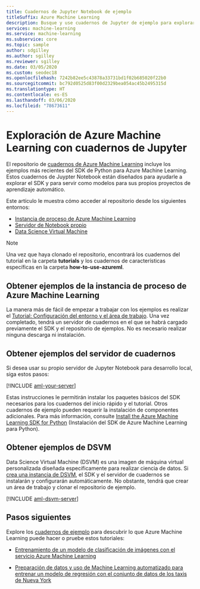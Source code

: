 ```yaml
---
title: Cuadernos de Jupyter Notebook de ejemplo
titleSuffix: Azure Machine Learning
description: Busque y use cuadernos de Jupyter de ejemplo para explorar el SDK de Python para Azure Machine Learning.
services: machine-learning
ms.service: machine-learning
ms.subservice: core
ms.topic: sample
author: sdgilley
ms.author: sgilley
ms.reviewer: sgilley
ms.date: 03/05/2020
ms.custom: seodec18
ms.openlocfilehash: 7242b82ee5c43878a33731bd1f02b685020f22b0
ms.sourcegitcommit: bc792d0525d83f00d2329bea054ac45b2495315d
ms.translationtype: HT
ms.contentlocale: es-ES
ms.lasthandoff: 03/06/2020
ms.locfileid: "78673611"
---
```

# <a name="explore-azure-machine-learning-with-jupyter-notebooks"></a>Exploración de Azure Machine Learning con cuadernos de Jupyter

El repositorio de [cuadernos de Azure Machine Learning](https://github.com/azure/machinelearningnotebooks) incluye los ejemplos más recientes del SDK de Python para Azure Machine Learning. Estos cuadernos de Juypter Notebook están diseñados para ayudarle a explorar el SDK y para servir como modelos para sus propios proyectos de aprendizaje automático.

Este artículo le muestra cómo acceder al repositorio desde los siguientes entornos:

- [Instancia de proceso de Azure Machine Learning](#notebookvm)
- [Servidor de Notebook propio](#byo)
- [Data Science Virtual Machine](#dsvm)

> [!NOTE]
> Una vez que haya clonado el repositorio, encontrará los cuadernos del tutorial en la carpeta **tutorials** y los cuadernos de características específicas en la carpeta **how-to-use-azureml**.

<a name="notebookvm"></a>
## <a name="get-samples-on-azure-machine-learning-compute-instance"></a>Obtener ejemplos de la instancia de proceso de Azure Machine Learning

La manera más de fácil de empezar a trabajar con los ejemplos es realizar el [Tutorial: Configuración del entorno y el área de trabajo](tutorial-1st-experiment-sdk-setup.md). Una vez completado, tendrá un servidor de cuadernos en el que se habrá cargado previamente el SDK y el repositorio de ejemplos. No es necesario realizar ninguna descarga ni instalación.

<a name="byo"></a>

## <a name="get-samples-on-your-notebook-server"></a>Obtener ejemplos del servidor de cuadernos

Si desea usar su propio servidor de Jupyter Notebook para desarrollo local, siga estos pasos:

[!INCLUDE [aml-your-server](../../includes/aml-your-server.md)]

Estas instrucciones le permitirán instalar los paquetes básicos del SDK necesarios para los cuadernos del inicio rápido y el tutorial. Otros cuadernos de ejemplo pueden requerir la instalación de componentes adicionales. Para más información, consulte [Install the Azure Machine Learning SDK for Python](https://docs.microsoft.com/python/api/overview/azure/ml/install) (Instalación del SDK de Azure Machine Learning para Python).

<a name="dsvm"></a>
## <a name="get-samples-on-dsvm"></a>Obtener ejemplos de DSVM

Data Science Virtual Machine (DSVM) es una imagen de máquina virtual personalizada diseñada específicamente para realizar ciencia de datos. Si [crea una instancia de DSVM](how-to-configure-environment.md#dsvm), el SDK y el servidor de cuadernos se instalarán y configurarán automáticamente. No obstante, tendrá que crear un área de trabajo y clonar el repositorio de ejemplo.

[!INCLUDE [aml-dsvm-server](../../includes/aml-dsvm-server.md)]

## <a name="next-steps"></a>Pasos siguientes

Explore los [cuadernos de ejemplo](https://aka.ms/aml-notebooks) para descubrir lo que Azure Machine Learning puede hacer o pruebe estos tutoriales:

- [Entrenamiento de un modelo de clasificación de imágenes con el servicio Azure Machine Learning](tutorial-train-models-with-aml.md)

- [Preparación de datos y uso de Machine Learning automatizado para entrenar un modelo de regresión con el conjunto de datos de los taxis de Nueva York](tutorial-auto-train-models.md)
